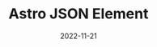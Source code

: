 ---
slug: 'astro-json-element'
package: 'astro-json-element'
title: 'Astro JSON Element'
description: 'Create html elements using JS Objects'
date: 2022-11-21
tags:
  -  'Astro'
  -  'Typescript'
---